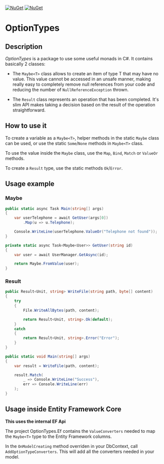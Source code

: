 [![NuGet](https://img.shields.io/nuget/v/OptionTypes?label=OptionTypes)](https://www.nuget.org/packages/OptionTypes/)
[![NuGet](https://img.shields.io/nuget/v/OptionTypes.Ef?label=OptionTypes.Ef)](https://www.nuget.org/packages/OptionTypes.Ef/)

# OptionTypes
## Description
_OptionTypes_ is a package to use some useful monads in C#. It contains basically 2 classes:

- The `Maybe<T>` class allows to create an item of type T that may have no value. This value cannot be accessed in an unsafe manner, making really easy to completely remove null references from your code and reducing the number of `NullReferenceException` thrown.

- The `Result` class represents an operation that has been completed. It's slim API makes taking a decision based on the result of the operation straightforward.

## How to use it
To create a variable as a `Maybe<T>`, helper methods in the static `Maybe` class can be used, or use the static `Some`/`None` methods in `Maybe<T>` class.

To use the value inside the `Maybe` class, use the `Map`, `Bind`, `Match` or `ValueOr` methods.

To create a `Result` type, use the static methods `Ok`/`Error`.

## Usage example
### Maybe
```csharp
public static async Task Main(string[] args)
{
    var userTelephone = await GetUser(args[0])
        .Map(u => u.Telephone);

    Console.WriteLine(userTelephone.ValueOr("Telephone not found"));
}

private static async Task<Maybe<User>> GetUser(string id)
{
    var user = await UserManager.GetAsync(id);

    return Maybe.FromValue(user);
}
```

### Result
```csharp
public Result<Unit, string> WriteFile(string path, byte[] content)
{
    try
    {
        File.WriteAllBytes(path, content);

        return Result<Unit, string>.Ok(default);
    }
    catch
    {
        return Result<Unit, string>.Error("Error");
    }
}

public static void Main(string[] args)
{
    var result = WriteFile(path, content);

    result.Match(
        _ => Console.WriteLine("Success"),
        err => Console.WriteLine(err)
    );
}
```

## Usage inside Entity Framework Core
**This uses the internal EF Api**

The project OptionTypes.Ef contains the `ValueConverters` needed to map the `Maybe<T>` type to the Entity Framework columns. 

In the `OnModelCreating` method overriden in your DbContext, call `AddOptionTypeConverters`.
This will add all the converters needed in your model.